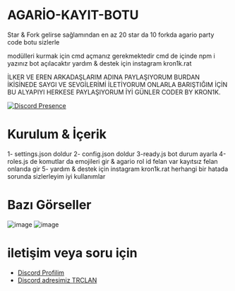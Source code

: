 # AGARİO-KAYIT-BOTU
Star & Fork gelirse sağlamından en az 20 star da 10 forkda agario party code botu sizlerle

modülleri kurmak için cmd açmanız gerekmektedir cmd de içinde npm i yazınız bot açılacaktır yardım & destek için instagram kron1k.rat

İLKER VE EREN ARKADAŞLARIM ADINA PAYLAŞIYORUM BURDAN İKİSİNEDE SAYGI VE SEVGİLERİMİ İLETİYORUM ONLARLA BARIŞTIĞIM İÇİN BU ALYAPIYI HERKESE PAYLAŞIYORUM İYİ GÜNLER CODER BY KRON1K.  

[![Discord Presence](https://lanyard.cnrad.dev/api/1108498175653859358)](https://discord.com/users/1108498175653859358)

  
 # Kurulum & İçerik 
1- settings.json doldur
2- config.json doldur
3-ready.js bot durum ayarla
4-roles.js de komutlar da emojileri gir & agario rol id felan var kayıtsız felan onlarıda gir
5- yardım & destek için instagram kron1k.rat herhangi bir hatada sorunda sizlerleyim iyi kullanımlar 

  

 # Bazı Görseller  

![image](https://github.com/WEDALARISEWMEM/agario_register_bot/assets/97955568/2e01d23b-f425-4b29-95fd-08df3c2594e3)
![image](https://github.com/WEDALARISEWMEM/agario_register_bot/assets/97955568/65159b7c-4e5a-46e6-85a3-e34416c94afd)


 # iletişim veya soru için

 - [Discord Profilim](https://discord.com/users/1108498175653859358)
 - [Discord adresimiz TRCLAN](https://discord.gg/trclan)
